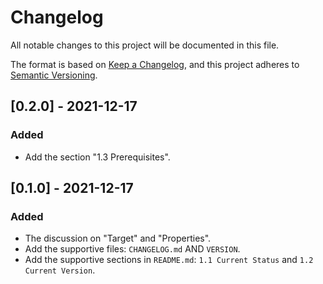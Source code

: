 # Changelog

All notable changes to this project will be documented in this file.

The format is based on [Keep a Changelog](https://keepachangelog.com/en/1.0.0/), and this project adheres to [Semantic Versioning](https://semver.org/spec/v2.0.0.html).

## [0.2.0] - 2021-12-17
### Added
- Add the section "1.3 Prerequisites".

## [0.1.0] - 2021-12-17
### Added
- The discussion on "Target" and "Properties".
- Add the supportive files: `CHANGELOG.md` AND `VERSION`.
- Add the supportive sections in `README.md`: `1.1 Current Status` and `1.2 Current Version`.
